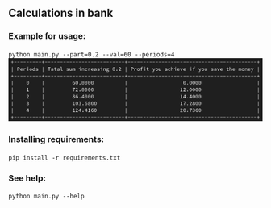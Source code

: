 ## Calculations in bank
### Example for usage:
`python main.py --part=0.2 --val=60 --periods=4`<br>
![alt text](https://github.com/matyokubov/cib/blob/master/sample_result.png?raw=true)

### Installing requirements:
`pip install -r requirements.txt`
### See help:
`python main.py --help`
